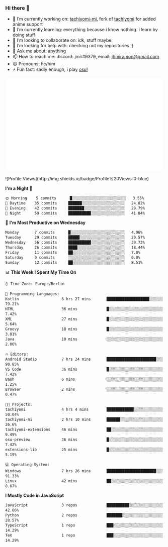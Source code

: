 ### Hi there 👋



<!--
**jmir1/jmir1** is a ✨ _special_ ✨ repository because its `README.md` (this file) appears on your GitHub profile.

Here are some ideas to get you started:
-->
- 🔭 I’m currently working on: [tachiyomi-mi](https://github.com/jmir1/tachiyomi-mi), fork of [tachiyomi](https://github.com/tachiyomiorg/tachiyomi) for added anime support
- 🌱 I’m currently learning: everything because i know nothing. i learn by doing stuff
- 👯 I’m looking to collaborate on: idk, stuff maybe
- 🤔 I’m looking for help with: checking out my repositories ;)
- 💬 Ask me about: anything
- 📫 How to reach me: discord: jmir#9379, email: jhmiramon@gmail.com
- 😄 Pronouns: he/him
- ⚡ Fun fact: sadly enough, i play [osu!](https://osu.ppy.sh/users/18018426)
<div>
	<p align="center">
		<img src="https://github.com/jmir1/github-stats/blob/master/generated/overview.svg">
	</p>
	<!--START_SECTION:waka-->
![Profile Views](http://img.shields.io/badge/Profile%20Views-0-blue)

**I'm a Night 🦉** 

```text
🌞 Morning    5 commits      █░░░░░░░░░░░░░░░░░░░░░░░░   3.55% 
🌆 Daytime    35 commits     ██████░░░░░░░░░░░░░░░░░░░   24.82% 
🌃 Evening    42 commits     ███████░░░░░░░░░░░░░░░░░░   29.79% 
🌙 Night      59 commits     ██████████░░░░░░░░░░░░░░░   41.84%

```
📅 **I'm Most Productive on Wednesday** 

```text
Monday       7 commits      █░░░░░░░░░░░░░░░░░░░░░░░░   4.96% 
Tuesday      29 commits     █████░░░░░░░░░░░░░░░░░░░░   20.57% 
Wednesday    56 commits     ██████████░░░░░░░░░░░░░░░   39.72% 
Thursday     26 commits     ████░░░░░░░░░░░░░░░░░░░░░   18.44% 
Friday       11 commits     ██░░░░░░░░░░░░░░░░░░░░░░░   7.8% 
Saturday     0 commits      ░░░░░░░░░░░░░░░░░░░░░░░░░   0.0% 
Sunday       12 commits     ██░░░░░░░░░░░░░░░░░░░░░░░   8.51%

```


📊 **This Week I Spent My Time On** 

```text
⌚︎ Time Zone: Europe/Berlin

💬 Programming Languages: 
Kotlin                   6 hrs 27 mins       ███████████████████░░░░░░   79.21% 
HTML                     36 mins             █░░░░░░░░░░░░░░░░░░░░░░░░   7.42% 
XML                      27 mins             █░░░░░░░░░░░░░░░░░░░░░░░░   5.64% 
Groovy                   18 mins             █░░░░░░░░░░░░░░░░░░░░░░░░   3.81% 
Java                     10 mins             ░░░░░░░░░░░░░░░░░░░░░░░░░   2.06%

🔥 Editors: 
Android Studio           7 hrs 24 mins       ██████████████████████░░░   90.85% 
VS Code                  36 mins             █░░░░░░░░░░░░░░░░░░░░░░░░   7.42% 
Bash                     6 mins              ░░░░░░░░░░░░░░░░░░░░░░░░░   1.25% 
Browser                  2 mins              ░░░░░░░░░░░░░░░░░░░░░░░░░   0.47%

🐱‍💻 Projects: 
tachiyomi                4 hrs 4 mins        ████████████░░░░░░░░░░░░░   50.04% 
tachiyomi-mi             2 hrs 10 mins       ██████░░░░░░░░░░░░░░░░░░░   26.6% 
tachiyomi-extensions     46 mins             ██░░░░░░░░░░░░░░░░░░░░░░░   9.49% 
osu-preview              36 mins             █░░░░░░░░░░░░░░░░░░░░░░░░   7.42% 
extensions-lib           25 mins             █░░░░░░░░░░░░░░░░░░░░░░░░   5.19%

💻 Operating System: 
Windows                  7 hrs 26 mins       ██████████████████████░░░   91.33% 
Linux                    42 mins             ██░░░░░░░░░░░░░░░░░░░░░░░   8.67%

```

**I Mostly Code in JavaScript** 

```text
JavaScript               3 repos             ██████████░░░░░░░░░░░░░░░   42.86% 
Python                   2 repos             ███████░░░░░░░░░░░░░░░░░░   28.57% 
TypeScript               1 repo              ███░░░░░░░░░░░░░░░░░░░░░░   14.29% 
TeX                      1 repo              ███░░░░░░░░░░░░░░░░░░░░░░   14.29%

```



<!--END_SECTION:waka-->
</div>

